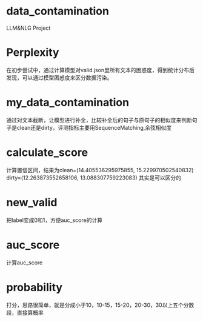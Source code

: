 # data_contamination
LLM&amp;NLG Project
# Perplexity
在初步尝试中，通过计算模型对valid.json里所有文本的困惑度，得到统计分布后发现，可以通过模型困惑度来区分数据污染。
# my_data_contamination
通过对文本截断，让模型进行补全，比较补全后的句子与原句子的相似度来判断句子是clean还是dirty，评测指标主要用SequenceMatching,余弦相似度
# calculate_score
计算置信区间，结果为clean=(14.405536295975855, 15.229970502540832)
dirty=(12.263873552658106, 13.088307759223083)
其实是可以区分的
# new_valid
把label变成0和1，方便auc_score的计算
# auc_score
计算auc_score
# probability
打分，思路很简单，就是分成小于10，10-15，15-20，20-30，30以上五个分数段，直接算概率
